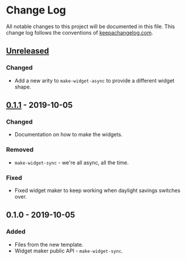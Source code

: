 # Change Log
All notable changes to this project will be documented in this file. This change log follows the conventions of [keepachangelog.com](http://keepachangelog.com/).

## [Unreleased]
### Changed
- Add a new arity to `make-widget-async` to provide a different widget shape.

## [0.1.1] - 2019-10-05
### Changed
- Documentation on how to make the widgets.

### Removed
- `make-widget-sync` - we're all async, all the time.

### Fixed
- Fixed widget maker to keep working when daylight savings switches over.

## 0.1.0 - 2019-10-05
### Added
- Files from the new template.
- Widget maker public API - `make-widget-sync`.

[Unreleased]: https://github.com/your-name/evolve/compare/0.1.1...HEAD
[0.1.1]: https://github.com/your-name/evolve/compare/0.1.0...0.1.1
